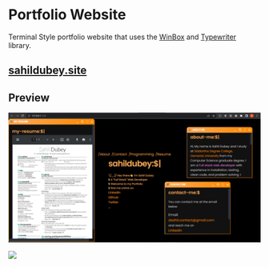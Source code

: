 # Portfolio Website

Terminal Style portfolio website that uses the [WinBox](https://github.com/nextapps-de/winbox) and [Typewriter](https://github.com/ronv/typewriter-js) library.

## [sahildubey.site](https://sahildubeydev.github.io/Portfolio/)

## Preview

![Preview](./assets/preview.png)

[![](https://img.shields.io/badge/Made%20With%20❤️%20By-sahildubey-red.svg?&style=plastic)](https://github.com/sahildubey)
